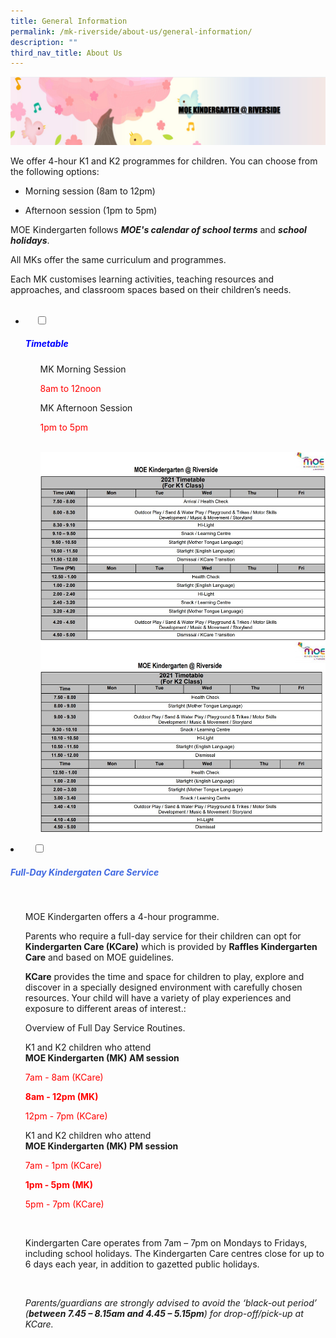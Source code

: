 ```yaml
---
title: General Information
permalink: /mk-riverside/about-us/general-information/
description: ""
third_nav_title: About Us
---
```

![](/images/banner%20mk.png)
<br>
<p>We offer 4-hour K1 and K2 programmes for children. You can choose from the following options:</p>

<ul>
<li><p>Morning session (8am to 12pm)</p>
</li>
<li><p>Afternoon session (1pm to 5pm)</p>
</li>
</ul>
<p>MOE Kindergarten follows <em><strong>MOE&#39;s calendar of school terms</strong></em> and <em><strong>school holidays</strong></em>.</p>
<p>All MKs offer the same curriculum and programmes.</p>
<p>Each MK customises learning activities, teaching resources and approaches, and classroom spaces based on their children’s needs.</p>

<ul class="jekyllcodex_accordion">
  <li>
    <input type="checkbox" id="accordion1">
		<label for="accordion1"><h5 style="color:Blue">Timetable</h5></label>
		<div>
	<ul>
				
<p>MK Morning Session</p>
<p style="color:red">8am to 12noon<br>
<p>MK Afternoon Session</p>
<p style="color:red">1pm to 5pm</p>
<br><img src="/images/MK_Timetable_K1.jpg" 
         style="width:600px"
	/>
<br>
<img src="/images/MK_Timetable_K2.jpg" 
         style="width:600px"
	/></div>
</ul>
	
<li>
    <input type="checkbox" id="accordion2">
    <label for="accordion2"><h5 style="color:RoyalBlue">Full-Day Kindergaten Care Service</h5></label>
    <div>
			<ul>
				
<p>MOE Kindergarten offers a 4-hour programme.</p>

<p>Parents who require a full-day service for their children can opt for <strong>Kindergarten Care (KCare)</strong> which is provided by <strong>Raffles Kindergarten Care</strong> and based on MOE guidelines.</p>

<p><strong>KCare</strong> provides the time and space for children to play, explore and discover in a specially designed environment with carefully chosen resources. Your child will have a variety of play experiences and exposure to different areas of interest.:</p>

<p>Overview of Full Day Service Routines.</p>

<p>K1 and K2 children who attend<br><strong>MOE Kindergarten (MK) AM session</strong></p>

<p style="color:red">7am - 8am (KCare)</p>

<strong style="color:red">8am - 12pm (MK)</strong>

<p style="color:red">12pm - 7pm (KCare)</p>

<p>K1 and K2 children who attend<br><strong>MOE Kindergarten (MK) PM session</strong></p>

<p style="color:red">7am - 1pm (KCare)</p>

<strong style="color:red">1pm - 5pm (MK)</strong>

<p style="color:red">5pm - 7pm (KCare)</p>

<br>

<p>Kindergarten Care operates from 7am – 7pm on Mondays to Fridays, including school holidays. The Kindergarten Care centres close for up to 6 days each year, in addition to gazetted public holidays.</p><br>

<p><em>Parents/guardians are strongly advised to avoid the ‘black-out period’ (<strong><strong>between 7.45 – 8.15am and 4.45 – 5.15pm</strong></strong>) for drop-off/pick-up at KCare.</em></p>
	</ul>